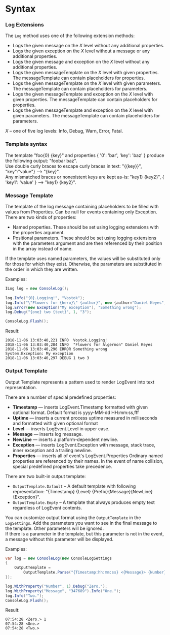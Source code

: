 # Syntax

### Log Extensions

The `Log`  method uses one of the following extension methods:

* Logs the given message on the _X_ level without any additional properties. 
* Logs the given exception on the _X_ level without a message or any additional properties. 
* Logs the given message and exception on the _X_ level without any additional properties. 
* Logs the given messageTemplate on the _X_ level with given properties. The messageTemplate can contain placeholders for properties. 
* Logs the given messageTemplate on the _X_ level with given parameters. The messageTemplate can contain placeholders for parameters. 
* Logs the given messageTemplate and exception on the _X_ level with given properties. The messageTemplate can contain placeholders for properties. 
* Logs the given messageTemplate and exception on the _X_ level with given parameters. The messageTemplate can contain placeholders for parameters.

_X_ – one of five log levels: Info, Debug, Warn, Error, Fatal.

### Template syntax

The template "foo{0} {key}" and properties { '0': 'bar', 'key': 'baz' } produce the following output: "foobar baz".  
Use double curly braces to escape curly braces in text: "{{key}}", "key":"value"} --&gt; "{key}".  
Any mismatched braces or nonexistent keys are kept as-is: "key1} {key2}", { 'key1': 'value' } --&gt; "key1} {key2}".

### Message Template

The template of the log message containing placeholders to be filled with values from Properties. Can be null for events containing only Exception.  
There are two kinds of properties: 

* Named properties. These should be set using logging extensions with the properties argument. 
* Positional parameters. These should be set using logging extensions with the parameters argument and are then referenced by their position in the array instead of name.

If the template uses named parameters, the values will be substituted only for those for which they exist. Otherwise, the parameters are substituted in the order in which they are written.

Examples:

```csharp
ILog log = new ConsoleLog();
            
log.Info("{0}.Logging!", "Vostok");
log.Info("\"Flowers for {hero}\" {author}", new {author="Daniel Keyes", hero="Algernon"});
log.Error(new Exception("My exception"), "Something wrong");
log.Debug("{one} two {text}", 1, "3");

ConsoleLog.Flush();
```

Result:

```aspnet
2018-11-06 13:03:40,221 INFO  Vostok.Logging!
2018-11-06 13:03:40,284 INFO  "Flowers for Algernon" Daniel Keyes
2018-11-06 13:03:40,296 ERROR Something wrong
System.Exception: My exception
2018-11-06 13:03:40,297 DEBUG 1 two 3
```

### Output Template

Output Template represents a pattern used to render LogEvent into text representation.

There are a number of special predefined properties:

* **Timestamp** — inserts LogEvent.Timestamp formatted with given optional format. Default format is yyyy-MM-dd HH:mm:ss,fff 
* **Uptime** — inserts a current process uptime measured in milliseconds and formatted with given optional format 
* **Level** — inserts LogEvent.Level in upper case. 
* **Message** — inserts log message. 
* **NewLine** — inserts a platform-dependent newline. 
* **Exception** — inserts LogEvent.Exception with message, stack trace, inner exception and a trailing newline. 
* **Properties** — inserts all of event's LogEvent.Properties Ordinary named properties are referenced by their names. In the event of name collision, special predefined properties take precedence.

There are two built-in output template:

* `OutputTemplate.Dafault` – A default template with following representation:  "{Timestamp} {Level} {Prefix}{Message}{NewLine}{Exception}". 
* `OutputTemplate.Empty` – A template that always produces empty text regardless of LogEvent contents.

You can customize output format using the `OutputTemplate` in the `LogSettings`.  Add the parameters you want to see in the final message to the template. Other parameters will be ignored.  
If there is a parameter in the template, but this parameter is not in the event, a message without this parameter will be displayed.

Examples:

```csharp
var log = new ConsoleLog(new ConsoleLogSettings
{
    OutputTemplate =
        OutputTemplate.Parse("{Timestamp:hh:mm:ss} <{Message}> {Number}{NewLine}")
});

log.WithProperty("Number", 1).Debug("Zero.");
log.WithProperty("Message", "347689").Info("One.");
log.Info("Two.");
ConsoleLog.Flush();
```

Result:

```aspnet
07:54:28 <Zero.> 1
07:54:28 <One.> 
07:54:28 <Two.> 
```


